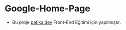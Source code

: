 # Google-Home-Page
* Bu proje [patika.dev](https://www.patika.dev) Front-End Eğitimi için yapılmıştır.